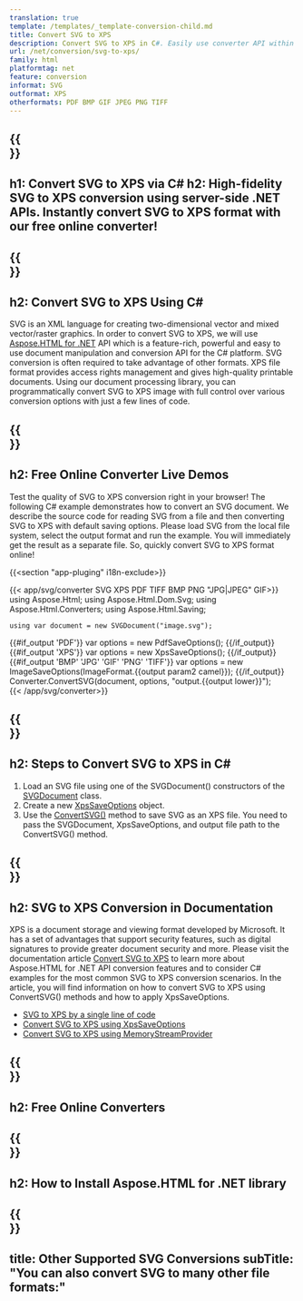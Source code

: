 ```yaml
---
translation: true
template: /templates/_template-conversion-child.md
title: Convert SVG to XPS
description: Convert SVG to XPS in C#. Easily use converter API within ASP.NET or any .NET application. Try online SVG to XPS Converter for free!
url: /net/conversion/svg-to-xps/
family: html
platformtag: net
feature: conversion
informat: SVG
outformat: XPS
otherformats: PDF BMP GIF JPEG PNG TIFF 
---
```


{{<section banner>}}
---
h1: Convert SVG to XPS via C#
h2: High-fidelity SVG to XPS conversion using server-side .NET APIs. Instantly convert SVG to XPS format with our free online converter!
---

{{<section overview>}}
---
h2: Convert SVG to XPS Using C#
---

SVG is an XML language for creating two-dimensional vector and mixed vector/raster graphics. In order to convert SVG to XPS, we will use [Aspose.HTML for .NET](https://products.aspose.com/html/net/) API which is a feature-rich, powerful and easy to use document manipulation and conversion API for the C# platform. SVG conversion is often required to take advantage of other formats. XPS file format provides access rights management and gives high-quality printable documents. Using our document processing library, you can programmatically convert SVG to XPS image with full control over various conversion options with just a few lines of code.

{{<section demos>}}
---
h2: Free Online Converter Live Demos
---

Test the quality of SVG to XPS conversion right in your browser! The following C# example demonstrates how to convert an SVG document. We describe the source code for reading SVG from a file and then converting SVG to XPS with default saving options. Please load SVG from the local file system, select the output format and run the example. You will immediately get the result as a separate file. So, quickly convert SVG to XPS format online!

{{<section "app-pluging" i18n-exclude>}}

{{< app/svg/converter SVG  XPS PDF TIFF BMP PNG "JPG|JPEG" GIF>}}
using Aspose.Html;
using Aspose.Html.Dom.Svg;
using Aspose.Html.Converters;
using Aspose.Html.Saving;

    using var document = new SVGDocument("image.svg");
{{#if_output 'PDF'}}
    var options = new PdfSaveOptions();
{{/if_output}}
{{#if_output 'XPS'}}
    var options = new XpsSaveOptions();
{{/if_output}}
{{#if_output 'BMP' 'JPG' 'GIF' 'PNG' 'TIFF'}}
    var options = new ImageSaveOptions(ImageFormat.{{output param2 camel}});
{{/if_output}}
    Converter.ConvertSVG(document, options, "output.{{output lower}}");   
{{< /app/svg/converter>}}


{{<section steps>}}
---
h2: Steps to Convert SVG to XPS in C#
---

1.  Load an SVG file using one of the SVGDocument() constructors of the [SVGDocument](https://apireference.aspose.com/html/net/aspose.html.dom.svg/svgdocument) class.
1.  Create a new [XpsSaveOptions](https://apireference.aspose.com/html/net/aspose.html.saving/xpssaveoptions) object.
1.  Use the [ConvertSVG()](https://apireference.aspose.com/html/net/aspose.html.converters.converter/convertsvg/methods/3) method to save SVG as an XPS file. You need to pass the SVGDocument, XpsSaveOptions, and output file path to the ConvertSVG() method.


{{<section documentation>}}
---
h2: SVG to XPS Conversion in Documentation
---

XPS is a document storage and viewing format developed by Microsoft. It has a set of advantages that support security features, such as digital signatures to provide greater document security and more. Please visit the documentation article [Convert SVG to XPS](https://docs.aspose.com/html/net/converting-between-formats/svg-to-xps/) to learn more about Aspose.HTML for .NET API conversion features and to consider C# examples for the most common SVG to XPS conversion scenarios. In the article, you will find information on how to convert SVG to XPS using ConvertSVG() methods and how to apply XpsSaveOptions.
  - <a href="https://docs.aspose.com/html/net/converting-between-formats/svg-to-xps/#svg-to-xps-by-a-single-line-of-code" target="_blank">SVG to XPS by a single line of code</a>
  - <a href="https://docs.aspose.com/html/net/converting-between-formats/svg-to-xps/#convert-svg-to-xps-using-xpssaveoptions" target="_blank">Convert SVG to XPS using XpsSaveOptions</a>
 - <a href="https://docs.aspose.com/html/net/converting-between-formats/svg-to-xps/#output-stream-providers" target="_blank">Convert SVG to XPS using MemoryStreamProvider</a>

{{<section online-converters>}}
---
h2: Free Online Converters
---

{{<section get-started>}}
---
h2: How to Install Aspose.HTML for .NET library
---

{{<section other-conversions>}}
---
title: Other Supported SVG Conversions
subTitle: "You can also convert SVG to many other file formats:"
---